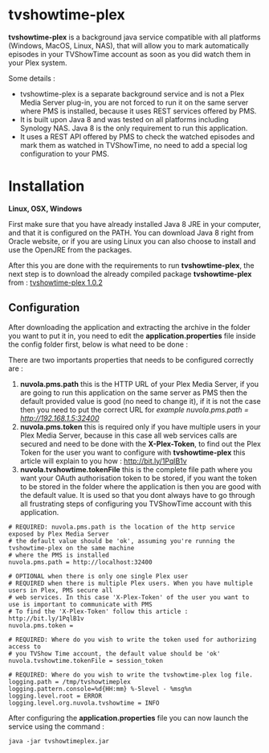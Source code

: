 tvshowtime-plex
===============

**tvshowtime-plex** is a background java service compatible with all platforms (Windows, MacOS, Linux, NAS), that will 
allow you to mark automatically episodes in your TVShowTime account as soon as you did watch them in your Plex system.

Some details : 

  - tvshowtime-plex is a separate background service and is not a Plex Media Server plug-in, you are not forced to run it
  on the same server where PMS is installed, because it uses REST services offered by PMS.
  - It is built upon Java 8 and was tested on all platforms including Synology NAS. Java 8 is the only requirement to run
  this application.
  - It uses a REST API offered by PMS to check the watched episodes and mark them as watched in TVShowTime, no need to add
  a special log configuration to your PMS.

Installation
===============

**Linux, OSX, Windows**

First make sure that you have already installed Java 8 JRE in your computer, and that it is configured on the PATH.
You can download Java 8 right from Oracle website, or if you are using Linux you can also choose to install and use the OpenJRE from the packages.

After this you are done with the requirements to run **tvshowtime-plex**, the next step is to download the already compiled package **tvshowtime-plex** from : [tvshowtime-plex 1.0.2](https://github.com/imrabti/tvshowtime-plex/releases/download/1.0.2/tvshowtime-plex-1.0.2.zip)

Configuration
-------------

After downloading the application and extracting the archive in the folder you want to put it in, you need to edit the **application.properties** file inside the config folder first, below is what need to be done : 

There are two importants properties that needs to be configured correctly are : 

1. **nuvola.pms.path** this is the HTTP URL of your Plex Media Server, if you are going to run this application on the same server as PMS then the default provided value is good (no need to change it), if it is not the case then you need to put the correct URL for _example nuvola.pms.path = http://192.168.1.5:32400_
2. **nuvola.pms.token** this is required only if you have multiple users in your Plex Media Server, because in this case all web services calls are secured and need to be done with the **X-Plex-Token**, to find out the Plex Token for the user you want to configure with **tvshowtime-plex** this article will explain to you how : http://bit.ly/1PqlB1v
3. **nuvola.tvshowtime.tokenFile** this is the complete file path where you want your OAuth authorisation token to be stored, if you want the token to be stored in the folder where the application is then you are good with the default value. It is used so that you dont always have to go through all frustrating steps of configuring you TVShowTime account with this application.

```
# REQUIRED: nuvola.pms.path is the location of the http service exposed by Plex Media Server
# the default value should be 'ok', assuming you're running the tvshowtime-plex on the same machine
# where the PMS is installed
nuvola.pms.path = http://localhost:32400

# OPTIONAL when there is only one single Plex user
# REQUIRED when there is multiple Plex users. When you have multiple users in Plex, PMS secure all
# web services. In this case 'X-Plex-Token' of the user you want to use is important to communicate with PMS
# To find the 'X-Plex-Token' follow this article : http://bit.ly/1PqlB1v
nuvola.pms.token =

# REQUIRED: Where do you wish to write the token used for authorizing access to
# you TVShow Time account, the default value should be 'ok'
nuvola.tvshowtime.tokenFile = session_token

# REQUIRED: Where do you wish to write the tvshowtime-plex log file.
logging.path = /tmp/tvshowtimeplex
logging.pattern.console=%d{HH:mm} %-5level - %msg%n
logging.level.root = ERROR
logging.level.org.nuvola.tvshowtime = INFO
```

After configuring the **application.properties** file you can now launch the service using the command :

```
java -jar tvshowtimeplex.jar
```

